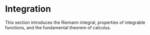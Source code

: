 # Integration

This section introduces the Riemann integral, properties of integrable functions, and the fundamental theorem of calculus.